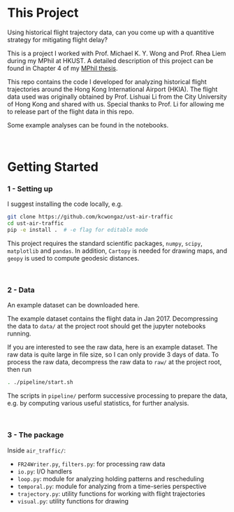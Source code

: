 # This Project

Using historical flight trajectory data, can you come up with a quantitive strategy for mitigating flight delay?

This is a project I worked with Prof. Michael K. Y. Wong and Prof. Rhea Liem during my MPhil at HKUST. A detailed description of this project can be found in Chapter 4 of my [MPhil thesis](https://drive.google.com/file/d/1wgr3l9psxnW8qiUr-FL-vXN2wRbjcxAC/view?usp=sharing).

This repo contains the code I developed for analyzing historical flight trajectories around the Hong Kong International Airport (HKIA). The flight data used was originally obtained by Prof. Lishuai Li from the City University of Hong Kong and shared with us. Special thanks to Prof. Li for allowing me to release part of the flight data in this repo.

Some example analyses can be found in the notebooks.

<br>

# Getting Started

### 1 - Setting up
I suggest installing the code locally, e.g.

```bash
git clone https://github.com/kcwongaz/ust-air-traffic
cd ust-air-traffic
pip -e install .  # -e flag for editable mode
```

This project requires the standard scientific packages, `numpy`, `scipy`, `matplotlib` and `pandas`. In addition, `Cartopy` is needed for drawing maps, and `geopy` is used to compute geodesic distances.

<br>

### 2 - Data
An example dataset can be downloaded here. 

The example dataset contains the flight data in Jan 2017. Decompressing the data to `data/` at the project root should get the jupyter notebooks running.

If you are interested to see the raw data, here is an example dataset. The raw data is quite large in file size, so I can only provide 3 days of data. To process the raw data, decompress the raw data to `raw/` at the project root, then run

```bash
. ./pipeline/start.sh 
```

The scripts in `pipeline/` perform successive processing to prepare the data, e.g. by computing various useful statistics, for further analysis.

<br>

### 3 - The package

Inside `air_traffic/`:
 - `FR24Writer.py`, `filters.py`:  for processing raw data
 - `io.py`:  I/O handlers
 - `loop.py`:  module for analyzing holding patterns and rescheduling
 - `temporal.py`:  module for analyzing from a time-series perspective
 - `trajectory.py`:  utility functions for working with flight trajectories
 - `visual.py`:  utility functions for drawing
